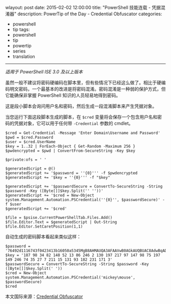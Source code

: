 wlayout: post
date: 2015-02-02 12:00:00
title: "PowerShell 技能连载 - 凭据混淆器"
description: PowerTip of the Day - Credential Obfuscator
categories:
- powershell
- tip
tags:
- powershell
- tip
- powertip
- series
- translation
---
_适用于 PowerShell ISE 3.0 及以上版本_

虽然一般不建议将密码硬编码在脚本里，但有些情况下已经这么做了。相比于硬编码明文密码，一个最基本的改进是将密码混淆。密码混淆是一种弱的保护方式，但它能确保非掌握 PowerShell 知识的人员轻易地得到密码。

这是段小脚本会询问用户名和密码，然后生成一段混淆脚本来产生凭据对象。

当您运行下面这段脚本生成的脚本，在 `$cred` 变量将会保存一个包含用户名和密码的凭据对象，它可以用于任何带 `-Credential` 参数的 cmdlet。

    $cred = Get-Credential -Message 'Enter Domain\Username and Password'
    $pwd = $cred.Password
    $user = $cred.UserName
    $key = 1..32 | ForEach-Object { Get-Random -Maximum 256 }
    $pwdencrypted = $pwd | ConvertFrom-SecureString -Key $key
    
    $private:ofs = ' '
    
    $generatedScript = @()
    $generatedScript += '$password = ''{0}''' -f $pwdencrypted
    $generatedScript += '$key = ''{0}''' -f "$key"
    
    $generatedScript += '$passwordSecure = ConvertTo-SecureString -String $password -Key ([Byte[]]$key.Split('' ''))' 
    $generatedScript += '$cred = New-Object system.Management.Automation.PSCredential(''{0}'', $passwordSecure)' -f $user
    $generatedScript += '$cred' 
    
    $file = $psise.CurrentPowerShellTab.Files.Add()
    $file.Editor.Text = $generatedScript | Out-String
    $file.Editor.SetCaretPosition(1,1)

自动生成的密码脚本看起来类似这样：

    $password = '76492d1116743f0423413b16050a5345MgB8AHMAUQA3AFAAVwB0AGkAUQBUAC8AdwBqADYAUABVAFYAUwB4AEYAYgB4AFEAPQA9AHwAZgA0ADgAOQA4AGYANwA0AGEAMAA0ADUANwA5ADkAMwA5ADkAMwA1ADUANQA0AGYANwA5AGQANwBkAGYAOQBmAGEAYQA3ADMAYgBkADIAOQA3AGMAYQBmADUAMgA3ADEANwA3AGEAYgBmADAAYgA1AGYAYwAyADYAYgAzADkAOAA='
    $key = '187 98 34 82 148 52 13 86 246 2 130 197 217 97 147 98 75 197 149 246 74 35 27 7 211 15 131 93 182 231 171 3'
    $passwordSecure = ConvertTo-SecureString -String $password -Key ([Byte[]]$key.Split(' '))
    $cred = New-Object system.Management.Automation.PSCredential('mickey\mouse', $passwordSecure)
    $cred

<!--more-->
本文国际来源：[Credential Obfuscator](http://community.idera.com/powershell/powertips/b/tips/posts/credential-obfuscator)
